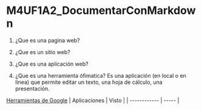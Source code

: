 # M4UF1A2_DocumentarConMarkdown

1. ¿Que es una pagina web?

2. ¿Que es un sitio web?

3. ¿Que es una aplicación web?

4. ¿Que es una herramienta ófimatica?
Es una aplicación (en local o en linea) que permite editar un texto, una hoja de cálculo, una presentación.

[Herramientas de Google](https://www.google.com/intl/es-419/chrome/browser-tools/ "Enlace")
| Aplicaciones | Visto |
| ------------ | ----- |



